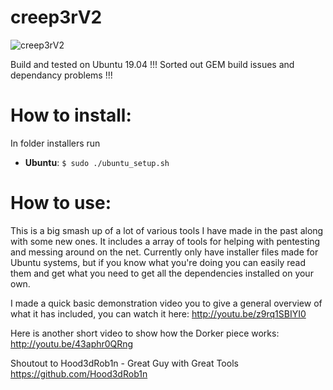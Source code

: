 creep3rV2
=======
![creep3rV2](https://i.imgur.com/ehGDlsI.png)

Build and tested on Ubuntu 19.04
!!! Sorted out GEM build issues and dependancy problems !!!

# How to install:

In folder installers run 

* **Ubuntu**: ```$ sudo ./ubuntu_setup.sh ```

# How to use:

This is a big smash up of a lot of various tools I have made in the past along with some new ones. It includes a array of tools for helping with pentesting and messing around on the net. Currently only have installer files made for Ubuntu systems, but if you know what you're doing you can easily read them and get what you need to get all the dependencies installed on your own.

I made a quick basic demonstration video you to give a general overview of what it has included, you can watch it here:
http://youtu.be/z9rq1SBIYI0

Here is another short video to show how the Dorker piece works:
http://youtu.be/43aphr0QRng

Shoutout to Hood3dRob1n - Great Guy with Great Tools 
https://github.com/Hood3dRob1n
